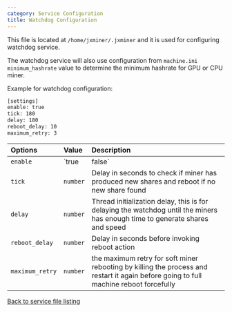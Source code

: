 ```yaml
---
category: Service Configuration
title: Watchdog Configuration
---
```


This file is located at `/home/jxminer/.jxminer` and it is used for configuring watchdog service.

The watchdog service will also use configuration from `machine.ini minimum_hashrate` value to determine the minimum hashrate for GPU or CPU miner. 

Example for watchdog configuration:


```bash
[settings]
enable: true
tick: 180
delay: 180
reboot_delay: 10
maximum_retry: 3
```

| Options | Value | Description |
|:--------|:------|:------------|
|`enable` | `true|false` | disable the the feature per settings block |
|`tick` | `number` | Delay in seconds to check if miner has produced new shares and reboot if no new share found |
|`delay` | `number` | Thread initialization delay, this is for delaying the watchdog until the miners has enough time to generate shares and speed |
|`reboot_delay` | `number` | Delay in seconds before invoking reboot action |
|`maximum_retry` | `number` | the maximum retry for soft miner rebooting by killing the process and restart it again before going to full machine reboot forcefully |


[Back to service file listing](/jxminer-config#services)





